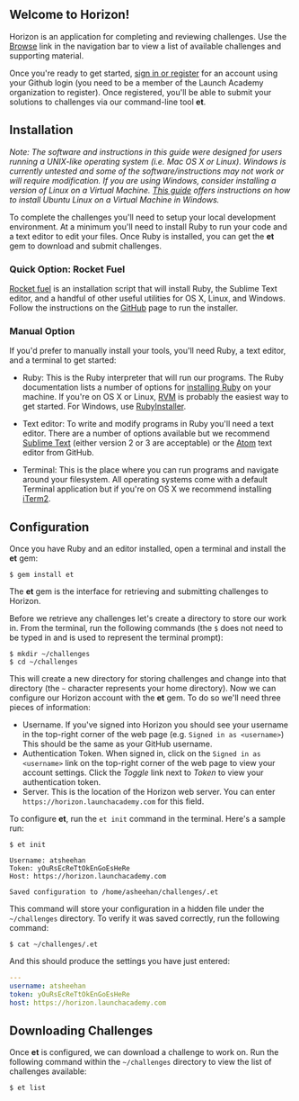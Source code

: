 ## Welcome to Horizon!

Horizon is an application for completing and reviewing challenges. Use the [Browse][browse] link in the navigation bar to view a list of available challenges and supporting material.

Once you're ready to get started, [sign in or register][sign_in] for an account using your Github login (you need to be a member of the Launch Academy organization to register). Once registered, you'll be able to submit your solutions to challenges via our command-line tool **et**.

## Installation

*Note: The software and instructions in this guide were designed for users running a UNIX-like operating system (i.e. Mac OS X or Linux). Windows is currently untested and some of the software/instructions may not work or will require modification. If you are using Windows, consider installing a version of Linux on a Virtual Machine. [This guide][ubuntu-vm] offers instructions on how to install Ubuntu Linux on a Virtual Machine in Windows.*

To complete the challenges you'll need to setup your local development environment. At a minimum you'll need to install Ruby to run your code and a text editor to edit your files. Once Ruby is installed, you can get the **et** gem to download and submit challenges.

### Quick Option: Rocket Fuel

[Rocket fuel][rocket-fuel] is an installation script that will install Ruby, the Sublime Text editor, and a handful of other useful utilities for OS X, Linux, and Windows. Follow the instructions on the [GitHub][rocket-fuel] page to run the installer.

### Manual Option

If you'd prefer to manually install your tools, you'll need Ruby, a text editor, and a terminal to get started:

* Ruby: This is the Ruby interpreter that will run our programs. The Ruby documentation lists a number of options for [installing Ruby][install-ruby] on your machine. If you're on OS X or Linux, [RVM][rvm] is probably the easiest way to get started. For Windows, use [RubyInstaller][ruby-installer].

* Text editor: To write and modify programs in Ruby you'll need a text editor. There are a number of options available but we recommend [Sublime Text][sublime-text] (either version 2 or 3 are acceptable) or the [Atom][atom] text editor from GitHub.

* Terminal: This is the place where you can run programs and navigate around your filesystem. All operating systems come with a default Terminal application but if you're on OS X we recommend installing [iTerm2][iterm2].

## Configuration

Once you have Ruby and an editor installed, open a terminal and install the **et** gem:

```no-highlight
$ gem install et
```

The **et** gem is the interface for retrieving and submitting challenges to Horizon.

Before we retrieve any challenges let's create a directory to store our work in. From the terminal, run the following commands (the `$` does not need to be typed in and is used to represent the terminal prompt):

```no-highlight
$ mkdir ~/challenges
$ cd ~/challenges
```

This will create a new directory for storing challenges and change into that directory (the `~` character represents your home directory). Now we can configure our Horizon account with the **et** gem. To do so we'll need three pieces of information:

* Username. If you've signed into Horizon you should see your username in the top-right corner of the web page (e.g. `Signed in as <username>`) This should be the same as your GitHub username.
* Authentication Token. When signed in, click on the `Signed in as <username>` link on the top-right corner of the web page to view your account settings. Click the *Toggle* link next to *Token* to view your authentication token.
* Server. This is the location of the Horizon web server. You can enter `https://horizon.launchacademy.com` for this field.

To configure **et**, run the `et init` command in the terminal. Here's a sample run:

```no-highlight
$ et init

Username: atsheehan
Token: yOuRsEcReTtOkEnGoEsHeRe
Host: https://horizon.launchacademy.com

Saved configuration to /home/asheehan/challenges/.et
```

This command will store your configuration in a hidden file under the `~/challenges` directory. To verify it was saved correctly, run the following command:

```no-highlight
$ cat ~/challenges/.et
```

And this should produce the settings you have just entered:

```yaml
---
username: atsheehan
token: yOuRsEcReTtOkEnGoEsHeRe
host: https://horizon.launchacademy.com
```

## Downloading Challenges

Once **et** is configured, we can download a challenge to work on. Run the following command within the `~/challenges` directory to view the list of challenges available:

```no-highlight
$ et list
```

[browse]: /lessons
[sign_in]: /session/new
[rocket-fuel]: https://github.com/LaunchAcademy/rocket-fuel
[install-ruby]: https://www.ruby-lang.org/en/installation/
[rvm]: http://rvm.io/
[ruby-installer]: http://rubyinstaller.org/
[sublime-text]: http://www.sublimetext.com/
[atom]: https://atom.io/
[iterm2]: http://iterm2.com/
[ubuntu-vm]: http://www.wikihow.com/Install-Ubuntu-on-VirtualBox

